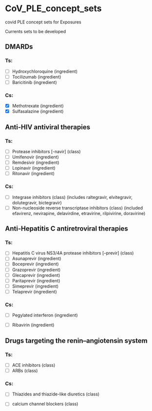 # CoV_PLE_concept_sets
covid PLE concept sets for Exposures

Currents sets to be developed 

## DMARDs

### Ts:
* [ ] Hydroxychloroquine (ingredient)
* [ ] Tocilizumab (ingredient)
* [ ] Baricitinib (ingredient)
### Cs: 
* [x] Methotrexate (ingredient)
* [x] Sulfasalazine (ingredient)

## Anti-HIV antiviral therapies

### Ts:
* [ ] Protease inhibitors [-navir] (class)
* [ ] Umifenovir (ingredient)
* [ ] Remdesivir (ingredient)
* [ ]	Lopinavir (ingredient) 
* [ ]	Ritonavir (ingredient)

### Cs: 
* [ ]	Integrase inhibitors (class) (includes raltegravir, elvitegravir, dolutegravir, bictegravir)
* [ ]	Non-nucleoside reverse transcriptase inhibitors (class) (included efavirenz, nevirapine, delavirdine, etravirine, rilpivirine, doravirine)

## Anti-Hepatitis C antiretroviral therapies
### Ts:
* [ ]	Hepatitis C virus NS3/4A protease inhibitors [–previr] (class)
* [ ]	Asunaprevir (ingredient)
* [ ]	Boceprevir (ingredient)
* [ ]	Grazoprevir (ingredient)
* [ ] Glecaprevir (ingredient)
* [ ]	Paritaprevir (ingredient)
* [ ]	Simeprevir (ingredient)
* [ ]	Telaprevir (ingredient)

### Cs:
* [ ]	Pegylated interferon (ingredient)
* [ ]	Ribavirin (ingredient)


## Drugs targeting the renin–angiotensin system
### Ts:
* [ ] ACE inhibitors (class)
* [ ] ARBs (class)
### Cs: 
* [ ] Thiazides and thiazide-like diuretics (class) 
* [ ] calcium channel blockers (class)



